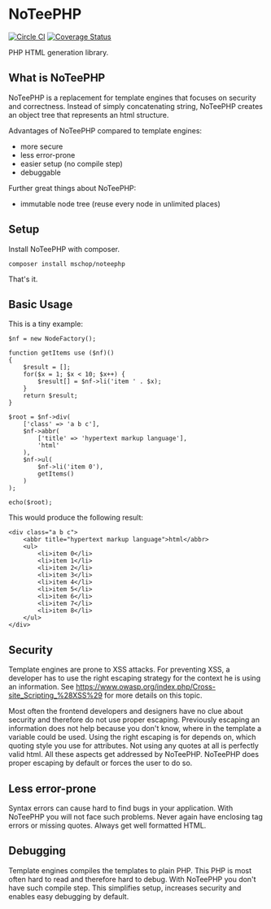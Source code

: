 # NoTeePHP

[![Circle CI](https://circleci.com/gh/mschop/NoTeePHP/tree/master.svg?style=svg)](https://circleci.com/gh/mschop/NoTeePHP/tree/master)
[![Coverage Status](https://coveralls.io/repos/github/mschop/NoTeePHP/badge.svg?branch=master)](https://coveralls.io/github/mschop/NoTeePHP?branch=master)

PHP HTML generation library.

## What is NoTeePHP

NoTeePHP is a replacement for template engines that focuses on security and correctness. Instead of simply concatenating
string, NoTeePHP creates an object tree that represents an html structure.

Advantages of NoTeePHP compared to template engines:

- more secure
- less error-prone
- easier setup (no compile step)
- debuggable

Further great things about NoTeePHP:

- immutable node tree (reuse every node in unlimited places)

## Setup

Install NoTeePHP with composer.

```
composer install mschop/noteephp
```

That's it.

## Basic Usage

This is a tiny example:

    $nf = new NodeFactory();

    function getItems use ($nf)()
    {
        $result = [];
        for($x = 1; $x < 10; $x++) {
            $result[] = $nf->li('item ' . $x);
        }
        return $result;
    }
    
    $root = $nf->div(
        ['class' => 'a b c'],
        $nf->abbr(
            ['title' => 'hypertext markup language'],
            'html'
        ),
        $nf->ul(
            $nf->li('item 0'),
            getItems()
        )
    );
    
    echo($root);

This would produce the following result:

    <div class="a b c">
        <abbr title="hypertext markup language">html</abbr>
        <ul>
            <li>item 0</li>
            <li>item 1</li>
            <li>item 2</li>
            <li>item 3</li>
            <li>item 4</li>
            <li>item 5</li>
            <li>item 6</li>
            <li>item 7</li>
            <li>item 8</li>
        </ul>
    </div>

## Security

Template engines are prone to XSS attacks. For preventing XSS, a developer has to use the right escaping strategy
for the context he is using an information. See https://www.owasp.org/index.php/Cross-site_Scripting_%28XSS%29 for more
details on this topic.

Most often the frontend developers and designers have no clue about security and therefore do not use proper escaping.
Previously escaping an information does not help because you don't know, where in the template a variable could be
used. Using the right escaping is for depends on, which quoting style you use for attributes. Not using any
quotes at all is perfectly valid html. All these aspects get addressed by NoTeePHP. NoTeePHP does proper escaping by
default or forces the user to do so.

## Less error-prone

Syntax errors can cause hard to find bugs in your application. With NoTeePHP you will not face such problems.
Never again have enclosing tag errors or missing quotes. Always get well formatted HTML.

## Debugging

Template engines compiles the templates to plain PHP. This PHP is most often hard to read and therefore hard to debug.
With NoTeePHP you don't have such compile step. This simplifies setup, increases security and enables easy debugging
by default.
